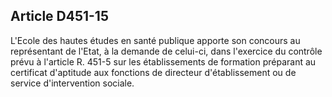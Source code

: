 ## Article D451-15

L'Ecole des hautes études en santé publique apporte son concours au représentant de l'Etat, à la demande de
celui-ci, dans l'exercice du contrôle prévu à l'article R. 451-5 sur les établissements de formation préparant
au certificat d'aptitude aux fonctions de directeur d'établissement ou de service d'intervention sociale.

